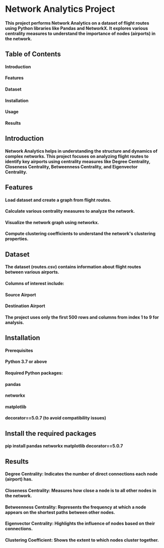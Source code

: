 # Network Analytics Project
#### This project performs Network Analytics on a dataset of flight routes using Python libraries like Pandas and NetworkX. It explores various centrality measures to understand the importance of nodes (airports) in the network.

## Table of Contents
#### Introduction
#### Features
#### Dataset
#### Installation
#### Usage
#### Results

## Introduction
####  Network Analytics helps in understanding the structure and dynamics of complex networks. This project focuses on analyzing flight routes to identify key airports using centrality measures like Degree Centrality, Closeness Centrality, Betweenness Centrality, and Eigenvector Centrality.

## Features
#### Load dataset and create a graph from flight routes.
#### Calculate various centrality measures to analyze the network.
#### Visualize the network graph using networkx.
#### Compute clustering coefficients to understand the network's clustering properties.

## Dataset
#### The dataset (routes.csv) contains information about flight routes between various airports.
#### Columns of interest include:
#### Source Airport
#### Destination Airport
#### The project uses only the first 500 rows and columns from index 1 to 9 for analysis.

## Installation
#### Prerequisites
#### Python 3.7 or above
#### Required Python packages:
#### pandas
#### networkx
#### matplotlib
#### decorator==5.0.7 (to avoid compatibility issues)

## Install the required packages
#### pip install pandas networkx matplotlib decorator==5.0.7

## Results
#### Degree Centrality: Indicates the number of direct connections each node (airport) has.
#### Closeness Centrality: Measures how close a node is to all other nodes in the network.
#### Betweenness Centrality: Represents the frequency at which a node appears on the shortest paths between other nodes.
#### Eigenvector Centrality: Highlights the influence of nodes based on their connections.
#### Clustering Coefficient: Shows the extent to which nodes cluster together.
